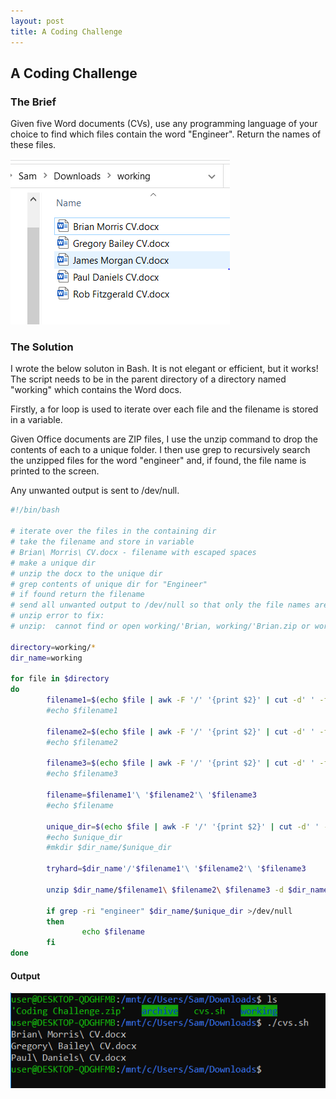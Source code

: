 ```yaml
---
layout: post
title: A Coding Challenge
---
```


## A Coding Challenge
### The Brief
Given five Word documents (CVs), use any programming language of your choice to find which files contain the word "Engineer". Return the names of these files.

![The Word Documents](/assets/images/word-docs.PNG)

### The Solution
I wrote the below soluton in Bash. It is not elegant or efficient, but it works! The script needs to be in the parent directory of a directory named "working" which contains the Word docs.

Firstly, a for loop is used to iterate over each file and the filename is stored in a variable.

Given Office documents are ZIP files, I use the unzip command to drop the contents of each to a unique folder. I then use grep to recursively search the unzipped files for the word "engineer" and, if found, the file name is printed to the screen.

Any unwanted output is sent to /dev/null.

```bash
#!/bin/bash

# iterate over the files in the containing dir
# take the filename and store in variable
# Brian\ Morris\ CV.docx - filename with escaped spaces
# make a unique dir
# unzip the docx to the unique dir
# grep contents of unique dir for "Engineer"
# if found return the filename
# send all unwanted output to /dev/null so that only the file names are returned
# unzip error to fix:
# unzip:  cannot find or open working/'Brian, working/'Brian.zip or working/'Brian.ZIP.

directory=working/*
dir_name=working

for file in $directory
do
        filename1=$(echo $file | awk -F '/' '{print $2}' | cut -d' ' -f1)
        #echo $filename1

        filename2=$(echo $file | awk -F '/' '{print $2}' | cut -d' ' -f2)
        #echo $filename2

        filename3=$(echo $file | awk -F '/' '{print $2}' | cut -d' ' -f3)
        #echo $filename3

        filename=$filename1'\ '$filename2'\ '$filename3
        #echo $filename

        unique_dir=$(echo $file | awk -F '/' '{print $2}' | cut -d' ' -f1)
        #echo $unique_dir
        #mkdir $dir_name/$unique_dir

        tryhard=$dir_name'/'$filename1'\ '$filename2'\ '$filename3

        unzip $dir_name/$filename1\ $filename2\ $filename3 -d $dir_name/$unique_dir >/dev/null

        if grep -ri "engineer" $dir_name/$unique_dir >/dev/null
        then
                echo $filename
        fi
done
```

#### Output
![The output](/assets/images/solution.PNG)

